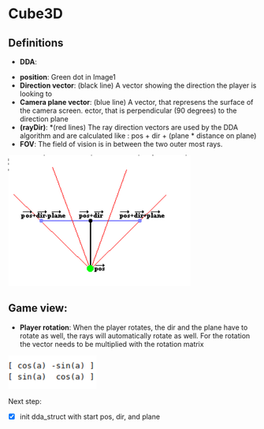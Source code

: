 # Cube3D

## Definitions

- **DDA**:
</p>


- **position**: Green dot in Image1
- **Direction vector**: (black line) A vector showing the direction the player is looking to
- **Camera plane vector**: (blue line) A vector, that represens the surface of the camera screen. ector, that is perpendicular (90 degrees) to the direction plane
- **(rayDir)**: *(red lines) The ray direction vectors are used by the DDA algorithm and are calculated like : pos + dir + (plane * distance on plane)
- **FOV**: The field of vision is in between the two outer most rays.

![Image1](assets/image/pos_dir_plane.png)


</p>


## Game view:

- **Player rotation**: When the player rotates, the dir and the plane have to rotate as well, the rays will automatically rotate as well. For the rotation the vector needs to be multiplied with the rotation matrix

![Rotation Matrix](assets/image/rotation_matrix.png)



Next step:

- [X] init dda_struct with start pos, dir, and plane
